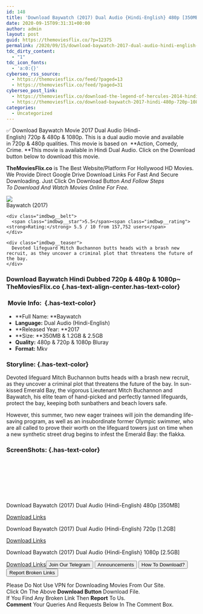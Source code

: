 ```yaml
---
id: 148
title: 'Download Baywatch (2017) Dual Audio {Hindi-English} 480p [350MB] || 720p [1.2GB] || 1080p [2.5GB]'
date: 2020-09-15T09:31:31+00:00
author: admin
layout: post
guid: https://themoviesflix.co/?p=12375
permalink: /2020/09/15/download-baywatch-2017-dual-audio-hindi-english-480p-350mb-720p-1-2gb-1080p-2-5gb/
tdc_dirty_content:
  - "1"
tdc_icon_fonts:
  - 'a:0:{}'
cyberseo_rss_source:
  - https://themoviesflix.co/feed/?paged=13
  - https://themoviesflix.co/feed/?paged=31
cyberseo_post_link:
  - https://themoviesflix.co/download-the-legend-of-hercules-2014-hindi-english-480p-720p-1080p/
  - https://themoviesflix.co/download-baywatch-2017-hindi-480p-720p-1080p/
categories:
  - Uncategorized
---
```

✅ Download Baywatch&nbsp;Movie&nbsp;2017 Dual Audio (Hindi-English)&nbsp;720p&nbsp;&&nbsp;480p&nbsp;& 1080p. This is&nbsp;a&nbsp;dual audio&nbsp;movie and available in&nbsp;720p&nbsp;&&nbsp;480p&nbsp;qualities. This movie is based on &nbsp;**Action, Comedy, Crime.&nbsp;**This movie is available in Hindi Dual Audio. Click on the Download button below to download this movie.

**TheMoviesFlix.co**&nbsp;is The Best Website/Platform For Hollywood HD Movies. We Provide Direct Google Drive Download Links For Fast And Secure Downloading. Just Click On Download Button&nbsp;_And Follow Steps To&nbsp;Download And Watch Movies Online For Free._

<div class="imdbwp imdbwp--movie dark">
  <div class="imdbwp__thumb">
    <a class="imdbwp__link" target="_blank" title="Baywatch" href="https://www.imdb.com/title/tt1469304/" rel="nofollow noopener noreferrer"><img class="imdbwp__img" src="https://m.media-amazon.com/images/M/MV5BNTA4MjQ0ODQzNF5BMl5BanBnXkFtZTgwNzA5NjYzMjI@._V1_SX300.jpg" /></a>
  </div>
  
  <div class="imdbwp__content">
    <div class="imdbwp__header">
      <span class="imdbwp__title">Baywatch</span> (2017)
    </div>
    
    <div class="imdbwp__belt">
      <span class="imdbwp__star">5.5</span><span class="imdbwp__rating"><strong>Rating:</strong> 5.5 / 10 from 157,752 users</span>
    </div>
    
    <div class="imdbwp__teaser">
      Devoted lifeguard Mitch Buchannon butts heads with a brash new recruit, as they uncover a criminal plot that threatens the future of the bay.
    </div>
  </div>
</div>

### Download Baywatch Hindi&nbsp;Dubbed 720p & 480p & 1080p~ TheMoviesFlix.co {.has-text-align-center.has-text-color}

### &nbsp;Movie Info:&nbsp; {.has-text-color}

  * **Full Name:&nbsp;**Baywatch
  * **Language:**&nbsp;Dual Audio (Hindi-English)
  * **Released Year:&nbsp;**2017
  * **Size:&nbsp;**350MB & 1.2GB & 2.5GB
  * **Quality:**&nbsp;480p & 720p & 1080p Bluray
  * **Format:**&nbsp;Mkv

### Storyline: {.has-text-color}

Devoted lifeguard Mitch Buchannon butts heads with a brash new recruit, as they uncover a criminal plot that threatens the future of the bay. In sun-kissed Emerald Bay, the vigorous Lieutenant Mitch Buchannon and Baywatch, his elite team of hand-picked and perfectly tanned lifeguards, protect the bay, keeping both sunbathers and beach lovers safe.

However, this summer, two new eager trainees will join the demanding life-saving program, as well as an insubordinate former Olympic swimmer, who are all called to prove their worth on the lifeguard towers just on time when a new synthetic street drug begins to infest the Emerald Bay: the flakka.

### ScreenShots: {.has-text-color}

<div class="wp-block-image">
  <figure class="aligncenter"><img src="https://i.imgur.com/GcBzRQT.jpg" alt /></figure>
</div>

<div class="wp-block-image">
  <figure class="aligncenter"><img src="https://i.imgur.com/j7PNKG1.png" alt /></figure>
</div>

<div class="wp-block-image">
  <figure class="aligncenter"><img src="https://i.imgur.com/jcalNKw.jpg" alt /></figure>
</div>

<div class="wp-block-image">
  <figure class="aligncenter"><img src="https://i.imgur.com/YdCSvVo.png" alt /></figure>
</div>

<div class="wp-block-image">
  <figure class="aligncenter"><img src="https://i.imgur.com/qarEK5K.png" alt /></figure>
</div>

<div class="wp-block-image">
  <figure class="aligncenter"><img src="https://i.imgur.com/9vSLEGX.png" alt /></figure>
</div>

<div class="wp-block-image">
  <figure class="aligncenter"><img src="https://i.imgur.com/j5izFTT.png" alt /></figure>
</div>

<div class="wp-block-image">
  <figure class="aligncenter"><img src="https://i.imgur.com/8tzbDKe.jpg" alt /></figure>
</div>

<p class="has-text-align-center has-text-color has-medium-font-size">
  Download Baywatch (2017) Dual Audio (Hindi-English) 480p [350MB]
</p>

<span class="mb-center maxbutton-3-center"><span class="maxbutton-3-container mb-container"><a class="maxbutton-3 maxbutton maxbutton-post-button" target="_blank" rel="nofollow noopener noreferrer" href="https://coinquint.com/a11006/"><span class="mb-text">Download Links</span></a></span></span>

<p class="has-text-align-center has-text-color has-medium-font-size">
  Download Baywatch (2017) Dual Audio (Hindi-English) 720p [1.2GB]
</p>

<span class="mb-center maxbutton-3-center"><span class="maxbutton-3-container mb-container"><a class="maxbutton-3 maxbutton maxbutton-post-button" target="_blank" rel="nofollow noopener noreferrer" href="https://coinquint.com/a11008/"><span class="mb-text">Download Links</span></a></span></span>

<p class="has-text-align-center has-text-color has-medium-font-size">
  Download Baywatch (2017) Dual Audio {Hindi-English} 1080p [2.5GB]
</p>

<span class="mb-center maxbutton-3-center"><span class="maxbutton-3-container mb-container"><a class="maxbutton-3 maxbutton maxbutton-post-button" target="_blank" rel="nofollow noopener noreferrer" href="https://coinquint.com/a11010/"><span class="mb-text">Download Links</span></a></span></span><a href="https://t.me/themoviesflixcom" target="_blank" data-wpel-link="external" rel="nofollow external noopener noreferrer"><button class="button button5">Join Our Telegram</button></a> <a href="https://themoviesflix.co/download-baywatch-2017-hindi-480p-720p-1080p/#" target="_blank" data-wpel-link="external" rel="nofollow external noopener noreferrer"><button class="button button5">Announcements</button></a> <a href="https://themoviesflix.com/how-to-download/" target="_blank" data-wpel-link="external" rel="nofollow external noopener noreferrer"><button class="button button5">How To Download?</button></a> <a href="https://themoviesflix.co/download-baywatch-2017-hindi-480p-720p-1080p/#" target="_blank" data-wpel-link="external" rel="nofollow external noopener noreferrer"><button class="button button5">Report Broken Links</button></a> 

<div class="alert alert-danger">
  Please Do Not Use VPN for Downloading Movies From Our Site.
</div>

<div class="alert alert-success">
  Click On The Above <strong>Download Button</strong> Download File.
</div>

<div class="alert alert-warning">
  If You Find Any Broken Link Then <strong>Report</strong> To Us.
</div>

<div class="alert alert-info">
  <strong>Comment</strong> Your Queries And Requests Below In The Comment Box.
</div>